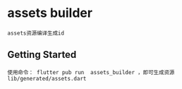 # assets builder
    assets资源编译生成id


## Getting Started
    使用命令： flutter pub run  assets_builder ，即可生成资源 lib/generated/assets.dart

